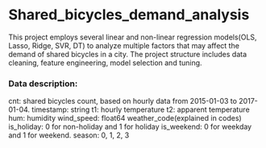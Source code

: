 # Shared_bicycles_demand_analysis

This project employs several linear and non-linear regression models(OLS, Lasso, Ridge, SVR, DT) to analyze multiple factors that may affect the demand of shared bicycles in a city. The project structure includes data cleaning, feature engineering, model selection and tuning.

### Data description:

cnt: shared bicycles count, based on hourly data from 2015-01-03 to 2017-01-04.
timestamp: string
t1: hourly temperature
t2: apparent temperature
hum: humidity
wind_speed: float64
weather_code(explained in codes)	
is_holiday: 0 for non-holiday and 1 for holiday
is_weekend: 0 for weekday and 1 for weekend.
season: 0, 1, 2, 3

